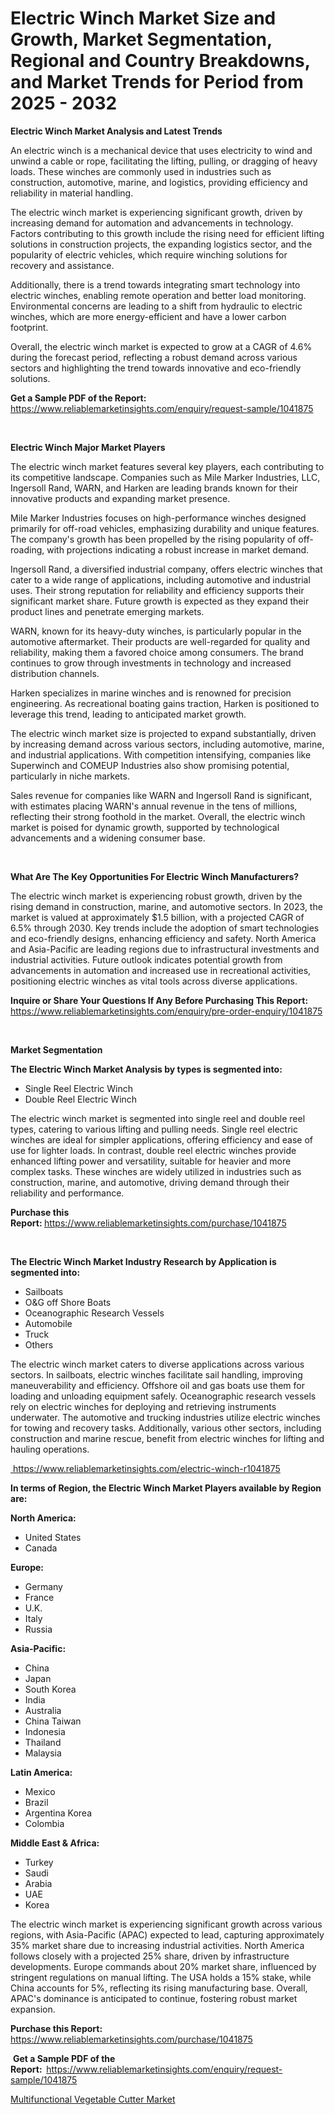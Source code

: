 <p><h1>Electric Winch Market Size and Growth, Market Segmentation, Regional and Country Breakdowns, and Market Trends for Period from 2025 -  2032</h1></p><p><strong>Electric Winch Market Analysis and Latest Trends</strong></p>
<p><p>An electric winch is a mechanical device that uses electricity to wind and unwind a cable or rope, facilitating the lifting, pulling, or dragging of heavy loads. These winches are commonly used in industries such as construction, automotive, marine, and logistics, providing efficiency and reliability in material handling.</p><p>The electric winch market is experiencing significant growth, driven by increasing demand for automation and advancements in technology. Factors contributing to this growth include the rising need for efficient lifting solutions in construction projects, the expanding logistics sector, and the popularity of electric vehicles, which require winching solutions for recovery and assistance. </p><p>Additionally, there is a trend towards integrating smart technology into electric winches, enabling remote operation and better load monitoring. Environmental concerns are leading to a shift from hydraulic to electric winches, which are more energy-efficient and have a lower carbon footprint. </p><p>Overall, the electric winch market is expected to grow at a CAGR of 4.6% during the forecast period, reflecting a robust demand across various sectors and highlighting the trend towards innovative and eco-friendly solutions.</p></p>
<p><strong>Get a Sample PDF of the Report:&nbsp;</strong> <a href="https://www.reliablemarketinsights.com/enquiry/request-sample/1041875?utm_campaign=2636&utm_medium=2&utm_source=Github&utm_content=ia&utm_term=06032025&utm_id=electric-winch">https://www.reliablemarketinsights.com/enquiry/request-sample/1041875</a></p>
<p>&nbsp;</p>
<p><strong>Electric Winch Major Market Players</strong></p>
<p><p>The electric winch market features several key players, each contributing to its competitive landscape. Companies such as Mile Marker Industries, LLC, Ingersoll Rand, WARN, and Harken are leading brands known for their innovative products and expanding market presence.</p><p>Mile Marker Industries focuses on high-performance winches designed primarily for off-road vehicles, emphasizing durability and unique features. The company's growth has been propelled by the rising popularity of off-roading, with projections indicating a robust increase in market demand.</p><p>Ingersoll Rand, a diversified industrial company, offers electric winches that cater to a wide range of applications, including automotive and industrial uses. Their strong reputation for reliability and efficiency supports their significant market share. Future growth is expected as they expand their product lines and penetrate emerging markets.</p><p>WARN, known for its heavy-duty winches, is particularly popular in the automotive aftermarket. Their products are well-regarded for quality and reliability, making them a favored choice among consumers. The brand continues to grow through investments in technology and increased distribution channels.</p><p>Harken specializes in marine winches and is renowned for precision engineering. As recreational boating gains traction, Harken is positioned to leverage this trend, leading to anticipated market growth.</p><p>The electric winch market size is projected to expand substantially, driven by increasing demand across various sectors, including automotive, marine, and industrial applications. With competition intensifying, companies like Superwinch and COMEUP Industries also show promising potential, particularly in niche markets.</p><p>Sales revenue for companies like WARN and Ingersoll Rand is significant, with estimates placing WARN's annual revenue in the tens of millions, reflecting their strong foothold in the market. Overall, the electric winch market is poised for dynamic growth, supported by technological advancements and a widening consumer base.</p></p>
<p>&nbsp;</p>
<p><strong>What Are The Key Opportunities For Electric Winch Manufacturers?</strong></p>
<p><p>The electric winch market is experiencing robust growth, driven by the rising demand in construction, marine, and automotive sectors. In 2023, the market is valued at approximately $1.5 billion, with a projected CAGR of 6.5% through 2030. Key trends include the adoption of smart technologies and eco-friendly designs, enhancing efficiency and safety. North America and Asia-Pacific are leading regions due to infrastructural investments and industrial activities. Future outlook indicates potential growth from advancements in automation and increased use in recreational activities, positioning electric winches as vital tools across diverse applications.</p></p>
<p><strong>Inquire or Share Your Questions If Any Before Purchasing This Report:</strong> <a href="https://www.reliablemarketinsights.com/enquiry/pre-order-enquiry/1041875?utm_campaign=2636&utm_medium=2&utm_source=Github&utm_content=ia&utm_term=06032025&utm_id=electric-winch">https://www.reliablemarketinsights.com/enquiry/pre-order-enquiry/1041875</a></p>
<p>&nbsp;</p>
<p><strong>Market Segmentation</strong></p>
<p><strong>The Electric Winch Market Analysis by types is segmented into:</strong></p>
<p><ul><li>Single Reel Electric Winch</li><li>Double Reel Electric Winch</li></ul></p>
<p><p>The electric winch market is segmented into single reel and double reel types, catering to various lifting and pulling needs. Single reel electric winches are ideal for simpler applications, offering efficiency and ease of use for lighter loads. In contrast, double reel electric winches provide enhanced lifting power and versatility, suitable for heavier and more complex tasks. These winches are widely utilized in industries such as construction, marine, and automotive, driving demand through their reliability and performance.</p></p>
<p><strong>Purchase this Report:&nbsp;</strong><a href="https://www.reliablemarketinsights.com/purchase/1041875?utm_campaign=2636&utm_medium=2&utm_source=Github&utm_content=ia&utm_term=06032025&utm_id=electric-winch">https://www.reliablemarketinsights.com/purchase/1041875</a></p>
<p>&nbsp;</p>
<p><strong>The Electric Winch Market Industry Research by Application is segmented into:</strong></p>
<p><ul><li>Sailboats</li><li>O&G off Shore Boats</li><li>Oceanographic Research Vessels</li><li>Automobile</li><li>Truck</li><li>Others</li></ul></p>
<p><p>The electric winch market caters to diverse applications across various sectors. In sailboats, electric winches facilitate sail handling, improving maneuverability and efficiency. Offshore oil and gas boats use them for loading and unloading equipment safely. Oceanographic research vessels rely on electric winches for deploying and retrieving instruments underwater. The automotive and trucking industries utilize electric winches for towing and recovery tasks. Additionally, various other sectors, including construction and marine rescue, benefit from electric winches for lifting and hauling operations.</p></p>
<p><a href="https://www.reliablemarketinsights.com/electric-winch-r1041875?utm_campaign=2636&utm_medium=2&utm_source=Github&utm_content=ia&utm_term=06032025&utm_id=electric-winch">&nbsp;https://www.reliablemarketinsights.com/electric-winch-r1041875</a></p>
<p><strong>In terms of Region, the Electric Winch Market Players available by Region are:</strong></p>
<p>
    <p> <strong> North America: </strong>
        <ul>
            <li>United States</li>
            <li>Canada</li>
        </ul>
        </p> 
    <p> <strong> Europe: </strong>
        <ul>
            <li>Germany</li>
            <li>France</li>
            <li>U.K.</li>
            <li>Italy</li>
            <li>Russia</li>
        </ul>
        </p> 
    <p> <strong> Asia-Pacific: </strong>
        <ul>
            <li>China</li>
            <li>Japan</li>
            <li>South Korea</li>
            <li>India</li>
            <li>Australia</li>
            <li>China Taiwan</li>
            <li>Indonesia</li>
            <li>Thailand</li>
            <li>Malaysia</li>
        </ul>
        </p> 
    <p> <strong> Latin America: </strong>
        <ul>
            <li>Mexico</li>
            <li>Brazil</li>
            <li>Argentina Korea</li>
            <li>Colombia</li>
        </ul>
        </p> 
    <p> <strong> Middle East & Africa: </strong>
        <ul>
            <li>Turkey</li>
            <li>Saudi</li>
            <li>Arabia</li>
            <li>UAE</li>
            <li>Korea</li>
        </ul>
    </p>
    </p>
<p><p>The electric winch market is experiencing significant growth across various regions, with Asia-Pacific (APAC) expected to lead, capturing approximately 35% market share due to increasing industrial activities. North America follows closely with a projected 25% share, driven by infrastructure developments. Europe commands about 20% market share, influenced by stringent regulations on manual lifting. The USA holds a 15% stake, while China accounts for 5%, reflecting its rising manufacturing base. Overall, APAC's dominance is anticipated to continue, fostering robust market expansion.</p></p>
<p><strong>Purchase this Report: </strong><a href="https://www.reliablemarketinsights.com/purchase/1041875?utm_campaign=2636&utm_medium=2&utm_source=Github&utm_content=ia&utm_term=06032025&utm_id=electric-winch">https://www.reliablemarketinsights.com/purchase/1041875</a></p>
<p>&nbsp;<strong>Get a Sample PDF of the Report:&nbsp;&nbsp;</strong><a href="https://www.reliablemarketinsights.com/enquiry/request-sample/1041875?utm_campaign=2636&utm_medium=2&utm_source=Github&utm_content=ia&utm_term=06032025&utm_id=electric-winch">https://www.reliablemarketinsights.com/enquiry/request-sample/1041875</a></p>
<p><strong></strong></p>
<p><p><a href="https://github.com/AngelaWalsh696/Market-Research-Report-List-1/blob/main/multifunctional-vegetable-cutter-market.md?utm_campaign=2636&utm_medium=2&utm_source=Github&utm_content=ia&utm_term=06032025&utm_id=electric-winch">Multifunctional Vegetable Cutter Market</a></p></p>